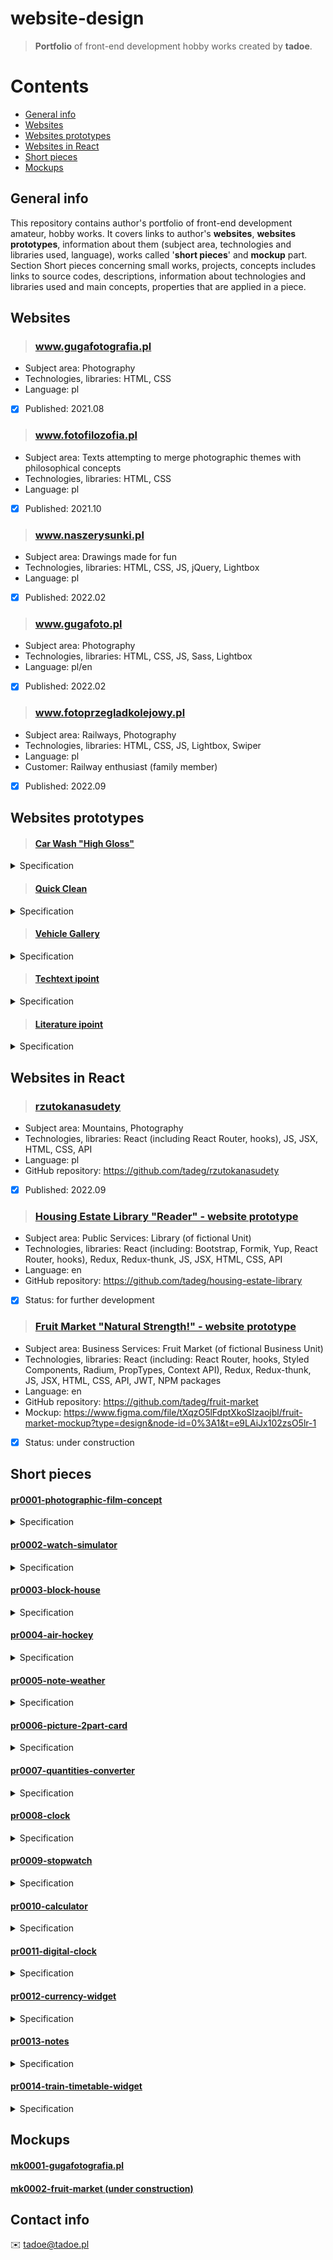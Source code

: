 # website-design
> **Portfolio** of front-end development hobby works created by **tadoe**.

# Contents
* [General info](#general-info)
* [Websites](#websites)
* [Websites prototypes](#websites-prototypes)
* [Websites in React](#websites-in-react)
* [Short pieces](#short-pieces)
* [Mockups](#mockups)

## General info 
This repository contains author's portfolio of front-end development amateur, hobby works. It covers links to author's **websites**, **websites prototypes**, information about them (subject area, technologies and libraries used, language), works called '**short pieces**' and **mockup** part. Section Short pieces concerning small works, projects, concepts includes links to source codes, descriptions, information about technologies and libraries used and main concepts, properties that are applied in a piece.

## Websites

> ### www.gugafotografia.pl
  - Subject area: Photography
  - Technologies, libraries: HTML, CSS
  - Language: pl
  - [x] Published: 2021.08

> ### www.fotofilozofia.pl
  - Subject area: Texts attempting to merge photographic themes with philosophical concepts
  - Technologies, libraries: HTML, CSS
  - Language: pl
  - [x] Published: 2021.10
  
> ### www.naszerysunki.pl
  - Subject area: Drawings made for fun
  - Technologies, libraries: HTML, CSS, JS, jQuery, Lightbox
  - Language: pl
  - [x] Published: 2022.02

> ### www.gugafoto.pl
  - Subject area: Photography
  - Technologies, libraries: HTML, CSS, JS, Sass, Lightbox
  - Language: pl/en
  - [x] Published: 2022.02

> ### www.fotoprzegladkolejowy.pl
  - Subject area: Railways, Photography
  - Technologies, libraries: HTML, CSS, JS, Lightbox, Swiper
  - Language: pl
  - Customer: Railway enthusiast (family member)
  - [x] Published: 2022.09
    
## Websites prototypes

> #### [Car Wash "High Gloss"](http://www.tadoe.pl/prototypes/carwash/index.html)
<details>
<summary>Specification</summary>
<ul>
<li>Subject area: Business Services: Car Washing (of fictional Business Unit)</li>
<li>Technologies, libraries: HTML, CSS, JS</li>
<li>Language: en</li>
<li>Published: 2022.07</li>
</ul>
</details>

> #### [Quick Clean](http://www.tadoe.pl/prototypes/quickclean/index.html)
<details>
<summary>Specification</summary>
<ul>
<li>Subject area: Business Services: Furniture and car upholstery cleaning (of fictional Business Unit)</li>
<li>Technologies, libraries: HTML, CSS, JS</li>
<li>Language: en</li>
<li>Published: 2022.07</li>
</ul>
</details>

> #### [Vehicle Gallery](https://tadeg.github.io/vehicles-gallery/)
<details>
<summary>Specification</summary>
<ul>
<li>Subject area: Public Services: Vehicle Enthusiasts eClub (of fictional Unit)</li>
<li>Technologies, libraries: HTML, CSS, Bootstrap, Animate.css</li>
<li>Language: en</li>
<li>GitHub repository: https://github.com/tadeg/vehicles-gallery</li>
<li>Published: 2023.09</li>
</ul>
</details>

> #### [Techtext ipoint](http://www.tadoe.pl/prototypes/techtext-ipoint/index.html)
<details>
<summary>Specification</summary>
<ul>
<li>Subject area: Public Services: Technical articles portal (fictional Unit)</li>
<li>Technologies, libraries: HTML, CSS</li>
<li>Language: en</li>
<li>Published: 2023.10</li>
</ul>
</details>

> #### [Literature ipoint](https://tadoe.pl/prototypes/literature-ipoint/index.html)
<details>
<summary>Specification</summary>
<ul>
<li>Subject area: Public Services: Essays, texts portal (fictional Unit)</li>
<li>Technologies, libraries: HTML, CSS</li>
<li>Language: en</li>
<li>Published: 2023.11</li>
</ul>
</details>

## Websites in React

> ### [rzutokanasudety](https://tadeg.github.io/rzutokanasudety)
  - Subject area: Mountains, Photography
  - Technologies, libraries: React (including React Router, hooks), JS, JSX, HTML, CSS, API
  - Language: pl
  - GitHub repository: https://github.com/tadeg/rzutokanasudety
  - [x] Published: 2022.09

> ### [Housing Estate Library "Reader" - website prototype](https://tadeg.github.io/housing-estate-library/)
  - Subject area: Public Services: Library (of fictional Unit)
  - Technologies, libraries: React (including: Bootstrap, Formik, Yup, React Router, hooks), Redux, Redux-thunk, JS, JSX, HTML, CSS, API
  - Language: en
  - GitHub repository: https://github.com/tadeg/housing-estate-library
  - [x] Status: for further development

> ### [Fruit Market "Natural Strength!" - website prototype](https://tadeg.github.io/fruit-market/)
  - Subject area: Business Services: Fruit Market (of fictional Business Unit)
  - Technologies, libraries: React (including: React Router, hooks, Styled Components, Radium, PropTypes, Context API), Redux, Redux-thunk, JS, JSX, HTML, CSS, API, JWT, NPM packages 
  - Language: en
  - GitHub repository: https://github.com/tadeg/fruit-market
  - Mockup: https://www.figma.com/file/tXqzO5lFdptXkoSIzaojbl/fruit-market-mockup?type=design&node-id=0%3A1&t=e9LAiJx102zsO5lr-1
  - [x] Status: under construction

## Short pieces 

#### [pr0001-photographic-film-concept](https://github.com/tadeg/website-design/tree/main/pr0001-photographic-film-concept)
<details>
<summary>Specification</summary>
<ul>
<li>Description: The concept of images placing on the website using a design of an old, analog photographic film</li>
<li>Technologies, libraries: HTML, CSS</li>
<li>Main concepts, properties: position, float</li>
<li>Published: 2022.02</li>
</ul>
</details>

#### [pr0002-watch-simulator](https://github.com/tadeg/website-design/tree/main/pr0002-watch-simulator)
<details>
<summary>Specification</summary>
<ul>
<li>Description: An animation of a rotating element drawn in the shape of a watch hand</li>
<li>Technologies, libraries: HTML, CSS, jQuery</li>
<li>Main concepts, properties: position, transform, linear-gradient</li>
<li>Published: 2022.03</li>
</ul>
</details>

#### [pr0003-block-house](https://github.com/tadeg/website-design/tree/main/pr0003-block-house)
<details>
<summary>Specification</summary>
<ul>
<li>Description: An animation of a block house building</li>
<li>Technologies, libraries: HTML, CSS, jQuery</li>
<li>Main concepts, properties: position, transform</li>
<li>Published: 2022.04</li>
</ul>
</details>

#### [pr0004-air-hockey](https://github.com/tadeg/website-design/tree/main/pr0004-air-hockey)
<details>
<summary>Specification</summary>
<ul>
<li>Description: An animation of an air hockey game</li>
<li>Technologies, libraries: HTML, CSS, jQuery</li>
<li>Main concepts, properties: keyframes, animation, position, transform, linear-gradient</li>
<li>Published: 2022.04</li>
</ul>
</details>

#### [pr0005-note-weather](https://github.com/tadeg/website-design/tree/main/pr0005-note-weather)
<details>
<summary>Specification</summary>
<ul>
<li>Description: Notes and todo list with weather information section and some ideas displayed in random mode</li>
<li>Technologies, libraries: HTML, CSS, JS, API</li>
<li>Main concepts, properties: flexbox, input, axios (get, then, catch), createElement, append, e.target</li>
<li>Published: 2022.04</li>
</ul>
</details>

#### [pr0006-picture-2part-card](https://github.com/tadeg/website-design/tree/main/pr0006-picture-2part-card)
<details>
<summary>Specification</summary>
<ul>
<li>Description: Two-part card with animations that uses 3d effect</li>
<li>Technologies, libraries: HTML, CSS, JS</li>
<li>Main concepts, properties: perspective, transform-style: preserve-3d, flexbox, keyframes, animation, position</li>
<li>Published: 2022.04</li>
</ul>
</details>

#### [pr0007-quantities-converter](https://github.com/tadeg/website-design/tree/main/pr0007-quantities-converter)
<details>
<summary>Specification</summary>
<ul>
<li>Description: Converter of physical quantities (Meters to Feet, Centimeters to Inches, Kilometers to Miles, Celsius to Fahrenheit, Kilograms to Pounds, Grams to Ounces)</li>
<li>Technologies, libraries: HTML, CSS, JS</li>
<li>Main concepts, properties: flexbox, input, innerHTML, physical conversion formulas</li>
<li>Published: 2022.05</li>
</ul>
</details>

#### [pr0008-clock](https://github.com/tadeg/website-design/tree/main/pr0008-clock)
<details>
<summary>Specification</summary>
<ul>
<li>Description: Clock</li>
<li>Technologies, libraries: HTML, CSS, JS</li>
<li>Main concepts, properties: flexbox, transform, new Date, getHours, getMinutes, getSeconds</li>
<li>Published: 2022.05</li>
</ul>
</details>

#### [pr0009-stopwatch](https://github.com/tadeg/website-design/tree/main/pr0009-stopwatch)
<details>
<summary>Specification</summary>
<ul>
<li>Description: Stopwatch</li>
<li>Technologies, libraries: HTML, CSS, JS</li>
<li>Main concepts, properties: flexbox, transform, setInterval</li>
<li>Published: 2023.01</li>
</ul>
</details>

#### [pr0010-calculator](https://github.com/tadeg/website-design/tree/main/pr0010-calculator)
<details>
<summary>Specification</summary>
<ul>
<li>Description: Calculator</li>
<li>Technologies, libraries: HTML, CSS, JS</li>
<li>Main concepts, properties: flexbox, linear-gradient, textContent, eval</li>
<li>Published: 2023.01</li>
</ul>
</details>

#### [pr0011-digital-clock](https://github.com/tadeg/website-design/tree/main/pr0011-digital-clock)
<details>
<summary>Specification</summary>
<ul>
<li>Description: Digital clock</li>
<li>Technologies, libraries: HTML, CSS, JS</li>
<li>Main concepts, properties: flexbox, new Date, getDay, getDate, getMonth, getFullYear, getHours, getMinutes, getSeconds, setInterval</li>
<li>Published: 2023.01</li>
</ul>
</details>

#### [pr0012-currency-widget](https://github.com/tadeg/website-design/tree/main/pr0012-currency-widget)
<details>
<summary>Specification</summary>
<ul>
<li>Description: Currency widget</li>
<li>Technologies, libraries: HTML, CSS, JS, API</li>
<li>Main concepts, properties: flexbox, fetch, toFixed</li>
<li>Published: 2023.01</li>
</ul>
</details>

#### [pr0013-notes](https://github.com/tadeg/website-design/tree/main/pr0013-notes)
<details>
<summary>Specification</summary>
<ul>
<li>Description: Notes</li>
<li>Technologies, libraries: HTML, CSS, JS</li>
<li>Main concepts, properties: flexbox, select, options, textArea, innerHTML</li>
<li>Published: 2023.01</li>
</ul>
</details>

#### [pr0014-train-timetable-widget](https://github.com/tadeg/website-design/tree/main/pr0014-train-timetable-widget)
<details>
<summary>Specification</summary>
<ul>
<li>Description: Simulator of a train timetable widget</li>
<li>Technologies, libraries: HTML, CSS, JS</li>
<li>Main concepts, properties: table, keyframes, Array.from(), createElement, append</li>
<li>Published: 2023.01</li>
</ul>
</details>

## Mockups
#### [mk0001-gugafotografia.pl](https://github.com/tadeg/website-design/tree/main/mockups/mk0001-gugafotografia.pl)
#### [mk0002-fruit-market (under construction)](https://www.figma.com/file/tXqzO5lFdptXkoSIzaojbl/fruit-market-mockup?type=design&node-id=0%3A1&t=e9LAiJx102zsO5lr-1)

## Contact info
✉️ tadoe@tadoe.pl
